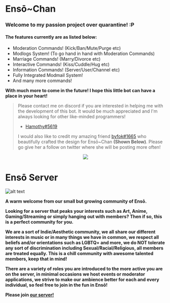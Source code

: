 # Ensō~Chan

<h3> Welcome to my passion project over quarantine! :P </h3>

<h4> The features currently are as listed below: </h4>
<ul>
	<li>Moderation Commands! (Kick/Ban/Mute/Purge etc)</li>
	<li>Modlogs System! (To go hand in hand with Moderation Commands)</li>
	<li>Marriage Commands! (Marry/Divorce etc)</li>
	<li>Interactive Commands! (Kiss/Cuddle/Hug etc)</li>
	<li>Information Commands! (Server/User/Channel etc)</li>
  	<li>Fully Integrated Modmail System!</li>
  	<li>And many more commands!</li>
</ul> 

<p> <b> With much more to come in the future! I hope this little bot can have a place in your heart! </b> </p>

> Please contact me on discord if you are interested in helping me with the development of this bot.
> It would be much appreciated and I'm always looking for other like-minded programmers! 
> - [Hamothy#5619](https://discord.bio/p/hammy)
>
> I would also like to credit my amazing friend [byfok#1665](https://twitter.com/byfok) who beautifully 
> crafted the design for Ensō~Chan **(Shown Below)**. Please go give her a follow on twitter where she will be posting more often!

<p align="center">
  <img src="https://media.discordapp.net/attachments/683490529862090814/734900981854109827/Enso_reworked.png?width=329&height=658">
</p>

# Ensō Server 

![alt text](https://media.discordapp.net/attachments/683490529862090814/729814673502765184/image.gif?width=300&height=315)

<b> <p> 
A warm welcome from our small but growing community of Ensō. 

Looking for a server that peaks your interests such as Art, Anime, Gaming/Streaming or simply hanging out with members? Then if so, this is a perfect community for you.

We are a sort of Indie/Aesthetic community, we all share our different interests in music or in many things we have in common, 
we respect all beliefs and/or orientations such as LGBTQ+ and more, 
we do NOT tolerate any sort of discrimination including Sexual/Racial/Religious, all members are treated equally. 
This is a chill community with awesome talented members, keep that in mind!

There are a variety of roles you are introduced to the more active you are on the server, in minimal occasions we host events or moderator applications, we strive to make our ambience better for each and every individual, so feel free to join in the fun in Ensō! 

Please join [our server!](https://discord.gg/yBd8Esz) 
</p> </b>
